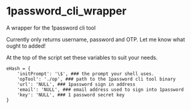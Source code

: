 # 1password_cli_wrapper
A wrapper for the 1password cli tool

Currently only returns username, password and OTP.  Let me know what ought to added!  

At the top of the script set these variables to suit your needs.
```
eHash = {
    'initPrompt': '\$', ### the prompt your shell uses.  
    'opTool': './op', ### path to the 1password cli tool binary
    'url': 'NULL', ### 1password sign in address 
    'email': 'NULL', ### email address used to sign into 1password
    'key': 'NULL', ### 1 password secret key
}
```
